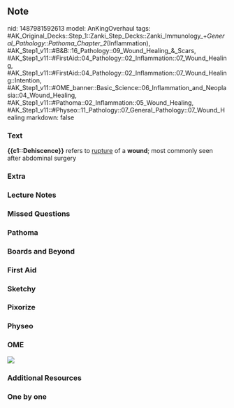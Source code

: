 ## Note
nid: 1487981592613
model: AnKingOverhaul
tags: #AK_Original_Decks::Step_1::Zanki_Step_Decks::Zanki_Immunology_+_General_Pathology::Pathoma_Chapter_2_(Inflammation), #AK_Step1_v11::#B&B::16_Pathology::09_Wound_Healing_&_Scars, #AK_Step1_v11::#FirstAid::04_Pathology::02_Inflammation::07_Wound_Healing, #AK_Step1_v11::#FirstAid::04_Pathology::02_Inflammation::07_Wound_Healing::Intention, #AK_Step1_v11::#OME_banner::Basic_Science::06_Inflammation_and_Neoplasia::04_Wound_Healing, #AK_Step1_v11::#Pathoma::02_Inflammation::05_Wound_Healing, #AK_Step1_v11::#Physeo::11_Pathology::07_General_Pathology::07_Wound_Healing
markdown: false

### Text
<div>
  <b>{{c1::Dehiscence}}</b> refers to <u>rupture</u> of a
  <b>wound</b>; most commonly seen after abdominal surgery
</div>

### Extra


### Lecture Notes


### Missed Questions


### Pathoma


### Boards and Beyond


### First Aid


### Sketchy


### Pixorize


### Physeo


### OME
<div class="ome-widget">
  <a href=
  "https://onlinemeded.org/spa/inflammation-and-neoplasia/wound-healing/acquire?ref=anki">
  <img src="_OME_AnkiFlashcards_Lesson_6.png"></a>
</div>

### Additional Resources


### One by one

